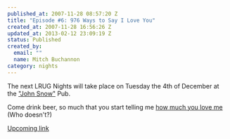 ```yaml
--- 
published_at: 2007-11-28 08:57:20 Z
title: "Episode #6: 976 Ways to Say I Love You"
created_at: 2007-11-28 16:56:26 Z
updated_at: 2013-02-12 23:09:19 Z
status: Published
created_by: 
  email: ""
  name: Mitch Buchannon
category: nights
---
```


The next LRUG Nights will take place on Tuesday the 4th of December at the ["John Snow"][1] Pub.

Come drink beer, so much that you start telling me [how much you love me][3] (Who doesn't?)

[Upcoming link][2]

[1]:http://fancyapint.com/pubs/pub216.html
[2]:http://upcoming.yahoo.com/event/328472
[3]:http://www.imdb.com/title/tt0519830/
